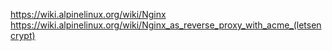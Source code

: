https://wiki.alpinelinux.org/wiki/Nginx
https://wiki.alpinelinux.org/wiki/Nginx_as_reverse_proxy_with_acme_(letsencrypt)
